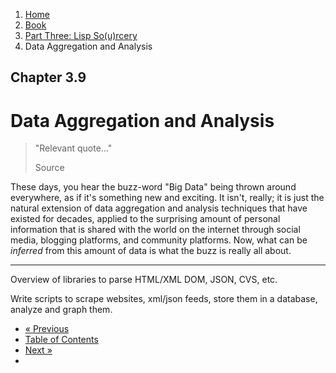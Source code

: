 <ol class="breadcrumb">
  <li><a href="/">Home</a></li>
  <li><a href="/book/">Book</a></li>
  <li><a href="/book/3-0-0-overview/">Part Three: Lisp So(u)rcery</a></li>
  <li class="active">Data Aggregation and Analysis</li>
</ol>

## Chapter 3.9

# Data Aggregation and Analysis

> "Relevant quote..."
> <footer>Source</footer>

These days, you hear the buzz-word "Big Data" being thrown around everywhere, as if it's something new and exciting.  It isn't, really; it is just the natural extension of data aggregation and analysis techniques that have existed for decades, applied to the surprising amount of personal information that is shared with the world on the internet through social media, blogging platforms, and community platforms.  Now, what can be *inferred* from this amount of data is what the buzz is really all about.

---

Overview of libraries to parse HTML/XML DOM, JSON, CVS, etc.

Write scripts to scrape websites, xml/json feeds, store them in a database, analyze and graph them.

<ul class="pager">
  <li class="previous"><a href="/book/3-08-0-audio/">&laquo; Previous</a></li>
  <li><a href="/book/">Table of Contents</a></li>
  <li class="next"><a href="/book/3-10-0-cryptosec/">Next &raquo;</a><li>
</ul>
